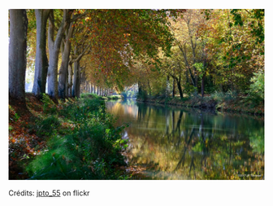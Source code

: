 ![Lucy](/images/2021-11-02.jpg)

Crédits: [jpto_55](https://www.flickr.com/people/jpto_55/) on flickr